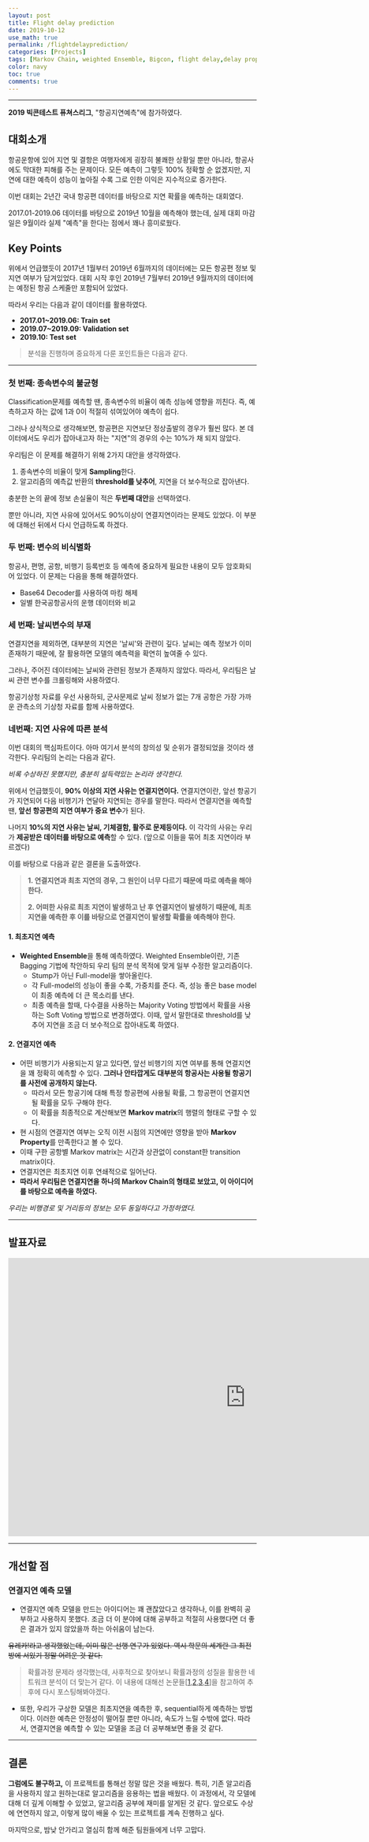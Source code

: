 ```yaml
---
layout: post
title: Flight delay prediction
date: 2019-10-12 
use_math: true
permalink: /flightdelayprediction/
categories: [Projects]
tags: [Markov Chain, weighted Ensemble, Bigcon, flight delay,delay propagation, competition]
color: navy
toc: true
comments: true
---
```

<script src="https://cdn.mathjax.org/mathjax/latest/MathJax.js?config=TeX-AMS-MML_HTMLorMML" type="text/javascript"></script>  
***  

**2019 빅콘테스트 퓨쳐스리그**, "항공지연예측"에 참가하였다.  

## 대회소개  

항공운항에 있어 지연 및 결항은 여행자에게 굉장히 불쾌한 상황일 뿐만 아니라, 항공사에도 막대한 피해를 주는 문제이다. 모든 예측이 그렇듯 100% 정확할 순 없겠지만, 지연에 대한 예측이 성능이 높아질 수록 그로 인한 이익은 지수적으로 증가한다.  

이번 대회는 2년간 국내 항공편 데이터를 바탕으로 지연 확률을 예측하는 대회였다.  

2017.01-2019.06 데이터를 바탕으로 2019년 10월을 예측해야 했는데, 실제 대회 마감일은 9월이라 실제 "예측"을 한다는 점에서 꽤나 흥미로웠다.  



## Key Points  

위에서 언급했듯이 2017년 1월부터 2019년 6월까지의 데이터에는 모든 항공편 정보 및 지연 여부가 담겨있었다. 대회 시작 후인 2019년 7월부터 2019년 9월까지의 데이터에는 예정된 항공 스케줄만 포함되어 있었다.  

따라서 우리는 다음과 같이 데이터를 활용하였다.  

-  **2017.01~2019.06: Train set**
-  **2019.07~2019.09: Validation set** 
-  **2019.10: Test set**  

> 분석을 진행하며 중요하게 다룬 포인트들은 다음과 같다.  

***

### 첫 번째: 종속변수의 불균형  

Classification문제를 예측할 땐, 종속변수의 비율이 예측 성능에 영향을 끼친다. 즉, 예측하고자 하는 값에 1과 0이 적절히 섞여있어야 예측이 쉽다.  

그러나 상식적으로 생각해보면, 항공편은 지연보단 정상출발의 경우가 훨씬 많다. 본 데이터에서도 우리가 잡아내고자 하는 "지연"의 경우의 수는 10%가 채 되지 않았다.  

우리팀은 이 문제를 해결하기 위해 2가지 대안을 생각하였다.  

1. 종속변수의 비율이 맞게 **Sampling**한다.  
2. 알고리즘의 예측값 반환의 **threshold를 낮추어**, 지연을 더 보수적으로 잡아낸다.  

충분한 논의 끝에 정보 손실율이 적은 **두번째 대안**을 선택하였다.  



뿐만 아니라, 지연 사유에 있어서도 90%이상이 연결지연이라는 문제도 있었다. 이 부분에 대해선 뒤에서 다시 언급하도록 하겠다.  

### 두 번째: 변수의 비식별화  

항공사, 편명, 공항, 비행기 등록번호 등 예측에 중요하게 필요한 내용이 모두 암호화되어 있었다. 이 문제는 다음을 통해 해결하였다.  

- Base64 Decoder를 사용하여 마킹 해제  
- 일별 한국공항공사의 운행 데이터와 비교  



### 세 번째: 날씨변수의 부재  

연결지연을 제외하면, 대부분의 지연은 '날씨'와 관련이 깊다. 날씨는 예측 정보가 이미 존재하기 때문에, 잘 활용하면 모델의 예측력을 확연히 높여줄 수 있다.  

그러나, 주어진 데이터에는 날씨와 관련된 정보가 존재하지 않았다. 따라서, 우리팀은 날씨 관련 변수를 크롤링해와 사용하였다.  

항공기상청 자료를 우선 사용하되, 군사문제로 날씨 정보가 없는 7개 공항은 가장 가까운 관측소의 기상청 자료를 함께 사용하였다.  

### 네번째: 지연 사유에 따른 분석 

이번 대회의 핵심파트이다. 아마 여기서 분석의 창의성 및 순위가 결정되었을 것이라 생각한다. 우리팀의 논리는 다음과 같다.  

*비록 수상하진 못했지만, 충분히 설득력있는 논리라 생각한다.*  



위에서 언급했듯이, **90% 이상의 지연 사유는 연결지연이다.** 연결지연이란, 앞선 항공기가 지연되어 다음 비행기가 연달아 지연되는 경우를 말한다. 따라서 연결지연을 예측할 땐, **앞선 항공편의 지연 여부가 중요 변수**가 된다.  

나머지 **10%의 지연 사유는 날씨, 기체결함, 활주로 문제등이다.** 이 각각의 사유는 우리가 **제공받은 데이터를 바탕으로 예측**할 수 있다. (앞으로 이들을 묶어 최초 지연이라 부르겠다)  



이를 바탕으로 다음과 같은 결론을 도출하였다.  

> **1. 연결지연과 최초 지연의 경우, 그 원인이 너무 다르기 때문에 따로 예측을 해야한다.**  
>
> **2. 어떠한 사유로 최초 지연이 발생하고 난 후 연결지연이 발생하기 때문에, 최초 지연을 예측한 후 이를 바탕으로 연결지연이 발생할 확률을 예측해야 한다.**  



#### 1. 최초지연 예측  

- **Weighted Ensemble**을 통해 예측하였다. Weighted Ensemble이란, 기존 Bagging 기법에 착안하되 우리 팀의 분석 목적에 맞게 일부 수정한 알고리즘이다.  
  - Stump가 아닌 Full-model을 쌓아올린다.  
  - 각 Full-model의 성능이 좋을 수록, 가중치를 준다. 즉, 성능 좋은 base model이 최종 예측에 더 큰 목소리를 낸다.  
  - 최종 예측을 할때, 다수결을 사용하는 Majority Voting 방법에서 확률을 사용하는 Soft Voting 방법으로 변경하였다. 이때, 앞서 말한대로 threshold를 낮추어 지연을 조금 더 보수적으로 잡아내도록 하였다.  



#### 2. 연결지연 예측  

- 어떤 비행기가 사용되는지 알고 있다면, 앞선 비행기의 지연 여부를 통해 연결지연을 꽤 정확히 예측할 수 있다. **그러나 안타깝게도 대부분의 항공사는 사용될 항공기를 사전에 공개하지 않는다.**  
  - 따라서 모든 항공기에 대해 특정 항공편에 사용될 확률, 그 항공편이 연결지연 될 확률을 모두 구해야 한다.  
  - 이 확률을 최종적으로 계산해보면 **Markov matrix**의 행렬의 형태로 구할 수 있다.  
-  현 시점의 연결지연 여부는 오직 이전 시점의 지연에만 영향을 받아 **Markov Property**를 만족한다고 볼 수 있다.  
  - 이때 구한 공항별 Markov matrix는 시간과 상관없이 constant한 transition matrix이다.  
  - 연결지연은 최초지연 이후 연쇄적으로 일어난다. 
- **따라서 우리팀은 연결지연을 하나의 Markov Chain의 형태로 보았고, 이 아이디어를 바탕으로 예측을 하였다.**  

*우리는 비행경로 및 거리등의 정보는 모두 동일하다고 가정하였다.*

***  

## 발표자료  

<iframe src="https://onedrive.live.com/embed?cid=5B6E03D589ADD0FC&amp;resid=5B6E03D589ADD0FC%21690&amp;authkey=AD1ZNlXFQJIzwbc&amp;em=2&amp;wdAr=1.7777777777777777" width="962px" height="565px" frameborder="0">포함된 <a target="_blank" href="https://office.com">Microsoft Office</a> 프레젠테이션, 제공: <a target="_blank" href="https://office.com/webapps">Office</a></iframe>

***  

## 개선할 점  

### 연결지연 예측 모델  

- 연결지연 예측 모델을 만드는 아이디어는 꽤 괜찮았다고 생각하나, 이를 완벽히 공부하고 사용하지 못했다. 조금 더 이 분야에 대해 공부하고 적절히 사용했다면 더 좋은 결과가 있지 않았을까 하는 아쉬움이 남는다.  

~~유레카!라고 생각했었는데, 이미 많은 선행 연구가 있었다. 역시 학문의 세계란 그 최전방에 서있기 정말 어려운 것 같다.~~  

> 확률과정 문제라 생각했는데, 사후적으로 찾아보니 확률과정의 성질을 활용한 네트워크 분석이 더 맞는거 같다. 이 내용에 대해선 논문들[[1](/pdfs/flight_delay1.pdf),[2](/pdfs/flight_delay2.pdf),[3](/pdfs/flight_delay4.pdf),[4](/pdfs/flight_delay5.pdf)]을 참고하여 추후에 다시 포스팅해봐야겠다.  



- 또한, 우리가 구상한 모델은 최초지연을 예측한 후, sequential하게 예측하는 방법이다. 이러한 예측은 안정성이 떨어질 뿐만 아니라, 속도가 느릴 수밖에 없다. 따라서, 연결지연을 예측할 수 있는 모델을 조금 더 공부해보면 좋을 것 같다.  

***  

## 결론  

**그럼에도 불구하고,** 이 프로젝트를 통해선 정말 많은 것을 배웠다. 특히, 기존 알고리즘을 사용하지 않고 원하는대로 알고리즘을 응용하는 법을 배웠다. 이 과정에서, 각 모델에 대해 더 깊게 이해할 수 있었고, 알고리즘 공부에 재미를 알게된 것 같다. 앞으로도 수상에 연연하지 않고, 이렇게 많이 배울 수 있는 프로젝트를 계속 진행하고 싶다.  

마지막으로, 밤낮 안가리고 열심히 함께 해준 팀원들에게 너무 고맙다.  

  


